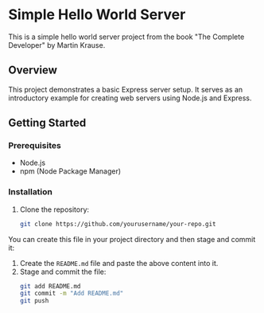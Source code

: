 # Simple Hello World Server

This is a simple hello world server project from the book "The Complete Developer" by Martin Krause.

## Overview

This project demonstrates a basic Express server setup. It serves as an introductory example for creating web servers using Node.js and Express.

## Getting Started

### Prerequisites

- Node.js
- npm (Node Package Manager)

### Installation

1. Clone the repository:
   ```bash
   git clone https://github.com/yourusername/your-repo.git

You can create this file in your project directory and then stage and commit it:

1. Create the `README.md` file and paste the above content into it.
2. Stage and commit the file:
   ```bash
   git add README.md
   git commit -m "Add README.md"
   git push
